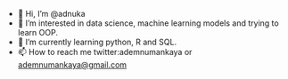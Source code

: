 - 👋 Hi, I’m @adnuka
- 👀 I’m interested in data science, machine learning models and trying to learn OOP.  
- 🌱 I’m currently learning python, R and SQL.
- 📫 How to reach me twitter:ademnumankaya or ademnumankaya@gmail.com

<!---
adnuka/adnuka is a ✨ special ✨ repository because its `README.md` (this file) appears on your GitHub profile.
You can click the Preview link to take a look at your changes.
--->
